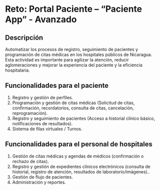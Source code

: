# Reto: Portal Paciente – “Paciente App” - Avanzado

## Descripción

Automatizar los procesos de registro, seguimiento de pacientes
y programación de citas médicas en los hospitales públicos de Nicaragua.
Esta actividad es importante para agilizar la atención, reducir
aglomeraciones y mejorar la experiencia del paciente y la eficiencia
hospitalaria.

## Funcionalidades para el paciente

1. Registro y gestión de perfiles.
2. Programación y gestión de citas médicas (Solicitud de citas, confirmación, recordatorios, consulta de citas, cancelación, reprogramación).
3. Registro y seguimiento de pacientes (Acceso a historial clínico básico, notificaciones de resultados).
4. Sistema de filas virtuales / Turnos.

## Funcionalidades para el personal de hospitales

1. Gestión de citas médicas y agendas de médicos (confirmación o rechazo de citas).
2. Registro y gestión de expedientes clínicos electrónicos (consulta de historial, registro de atención, resultados de laboratorio/imágenes)..
3. Gestión de flujo de pacientes.
4. Administración y reportes.
